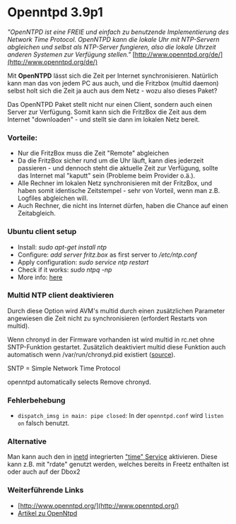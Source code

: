 # Openntpd 3.9p1

*"OpenNTPD ist eine FREIE und einfach zu benutzende Implementierung des
Network Time Protocol. OpenNTPD kann die lokale Uhr mit NTP-Servern
abgleichen und selbst als NTP-Server fungieren, also die lokale Uhrzeit
anderen Systemen zur Verfügung stellen."*
[http://www.openntpd.org/de/](http://www.openntpd.org/de/)

Mit **OpenNTPD** lässt sich die Zeit per Internet synchronisieren.
Natürlich kann man das von jedem PC aus auch, und die Fritzbox (multid
daemon) selbst holt sich die Zeit ja auch aus dem Netz - wozu also
dieses Paket?

Das OpenNTPD Paket stellt nicht nur einen Client, sondern auch einen
Server zur Verfügung. Somit kann sich die FritzBox die Zeit aus dem
Internet "downloaden" - und stellt sie dann im lokalen Netz bereit.

### Vorteile:

-   Nur die FritzBox muss die Zeit "Remote" abgleichen
-   Da die FritzBox sicher rund um die Uhr läuft, kann dies jederzeit
    passieren - und dennoch steht die aktuelle Zeit zur Verfügung,
    sollte das Internet mal "kaputt" sein (Probleme beim Provider
    o.ä.).
-   Alle Rechner im lokalen Netz synchronisieren mit der FritzBox, und
    haben somit identische Zeitstempel - sehr von Vorteil, wenn man z.B.
    Logfiles abgleichen will.
-   Auch Rechner, die nicht ins Internet dürfen, haben die Chance auf
    einen Zeitabgleich.

### Ubuntu client setup

-   Install: *sudo apt-get install ntp*
-   Configure: *add server fritz.box* as first server to */etc/ntp.conf*
-   Apply configuration: *sudo service ntp restart*
-   Check if it works: *sudo ntpq -np*
-   More info:
    [here](https://help.ubuntu.com/community/UbuntuTime)

### Multid NTP client deaktivieren

Durch diese Option wird AVM's multid durch einen zusätzlichen Parameter
angewiesen die Zeit nicht zu synchronisieren (erfordert Restarts von
multid).

Wenn chronyd in der Firmware vorhanden ist wird multid in rc.net ohne
SNTP-Funktion gestartet. Zusätzlich deaktiviert multid diese Funktion
auch automatisch wenn /var/run/chronyd.pid existiert
([source](http://www.wehavemorefun.de/fritzbox/index.php/Multid#Aufruf)).

SNTP = Simple Network Time Protocol

openntpd automatically selects Remove chronyd.

### Fehlerbehebung

-   `dispatch_imsg in main: pipe closed`: In der `openntpd.conf` wird
    `listen on` falsch benutzt.

### Alternative

Man kann auch den in [inetd](inetd.html#user) integrierten
["time"
Service](http://en.wikipedia.org/wiki/Time_Protocol)
aktivieren. Diese kann z.B. mit "rdate" genutzt werden, welches
bereits in Freetz enthalten ist oder auch auf der Dbox2

### Weiterführende Links

-   [http://www.openntpd.org/](http://www.openntpd.org/)
-   [Artikel zu
    OpenNtpd](http://www.zdnet.de/builder/program/0,39023551,39191851,00.htm)

